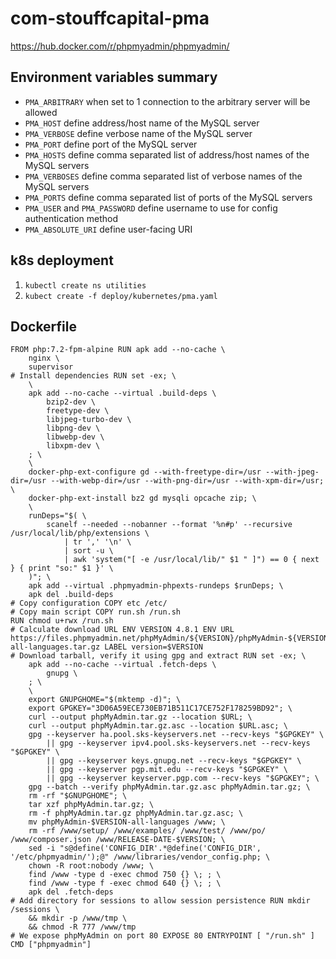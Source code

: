 # com-stouffcapital-pma

https://hub.docker.com/r/phpmyadmin/phpmyadmin/

## Environment variables summary

- `PMA_ARBITRARY` when set to 1 connection to the arbitrary server will be allowed
- `PMA_HOST` define address/host name of the MySQL server
- `PMA_VERBOSE` define verbose name of the MySQL server
- `PMA_PORT` define port of the MySQL server
- `PMA_HOSTS` define comma separated list of address/host names of the MySQL servers
- `PMA_VERBOSES` define comma separated list of verbose names of the MySQL servers
- `PMA_PORTS` define comma separated list of ports of the MySQL servers
- `PMA_USER` and `PMA_PASSWORD` define username to use for config authentication method
- `PMA_ABSOLUTE_URI` define user-facing URI

## k8s deployment

1. `kubectl create ns utilities`
1. `kubect create -f deploy/kubernetes/pma.yaml`


## Dockerfile

```
FROM php:7.2-fpm-alpine RUN apk add --no-cache \
    nginx \
    supervisor
# Install dependencies RUN set -ex; \
    \
    apk add --no-cache --virtual .build-deps \
        bzip2-dev \
        freetype-dev \
        libjpeg-turbo-dev \
        libpng-dev \
        libwebp-dev \
        libxpm-dev \
    ; \
    \
    docker-php-ext-configure gd --with-freetype-dir=/usr --with-jpeg-dir=/usr --with-webp-dir=/usr --with-png-dir=/usr --with-xpm-dir=/usr; \
    docker-php-ext-install bz2 gd mysqli opcache zip; \
    \
    runDeps="$( \
        scanelf --needed --nobanner --format '%n#p' --recursive /usr/local/lib/php/extensions \
            | tr ',' '\n' \
            | sort -u \
            | awk 'system("[ -e /usr/local/lib/" $1 " ]") == 0 { next } { print "so:" $1 }' \
    )"; \
    apk add --virtual .phpmyadmin-phpexts-rundeps $runDeps; \
    apk del .build-deps
# Copy configuration COPY etc /etc/
# Copy main script COPY run.sh /run.sh
RUN chmod u+rwx /run.sh
# Calculate download URL ENV VERSION 4.8.1 ENV URL https://files.phpmyadmin.net/phpMyAdmin/${VERSION}/phpMyAdmin-${VERSION}-all-languages.tar.gz LABEL version=$VERSION
# Download tarball, verify it using gpg and extract RUN set -ex; \
    apk add --no-cache --virtual .fetch-deps \
        gnupg \
    ; \
    \
    export GNUPGHOME="$(mktemp -d)"; \
    export GPGKEY="3D06A59ECE730EB71B511C17CE752F178259BD92"; \
    curl --output phpMyAdmin.tar.gz --location $URL; \
    curl --output phpMyAdmin.tar.gz.asc --location $URL.asc; \
    gpg --keyserver ha.pool.sks-keyservers.net --recv-keys "$GPGKEY" \
        || gpg --keyserver ipv4.pool.sks-keyservers.net --recv-keys "$GPGKEY" \
        || gpg --keyserver keys.gnupg.net --recv-keys "$GPGKEY" \
        || gpg --keyserver pgp.mit.edu --recv-keys "$GPGKEY" \
        || gpg --keyserver keyserver.pgp.com --recv-keys "$GPGKEY"; \
    gpg --batch --verify phpMyAdmin.tar.gz.asc phpMyAdmin.tar.gz; \
    rm -rf "$GNUPGHOME"; \
    tar xzf phpMyAdmin.tar.gz; \
    rm -f phpMyAdmin.tar.gz phpMyAdmin.tar.gz.asc; \
    mv phpMyAdmin-$VERSION-all-languages /www; \
    rm -rf /www/setup/ /www/examples/ /www/test/ /www/po/ /www/composer.json /www/RELEASE-DATE-$VERSION; \
    sed -i "s@define('CONFIG_DIR'.*@define('CONFIG_DIR', '/etc/phpmyadmin/');@" /www/libraries/vendor_config.php; \
    chown -R root:nobody /www; \
    find /www -type d -exec chmod 750 {} \; ; \
    find /www -type f -exec chmod 640 {} \; ; \
    apk del .fetch-deps
# Add directory for sessions to allow session persistence RUN mkdir /sessions \
    && mkdir -p /www/tmp \
    && chmod -R 777 /www/tmp
# We expose phpMyAdmin on port 80 EXPOSE 80 ENTRYPOINT [ "/run.sh" ]
CMD ["phpmyadmin"]
```
